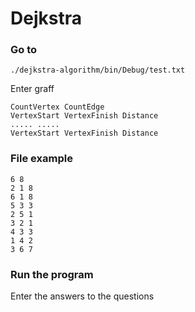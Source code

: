 # Dejkstra

### Go to

```
./dejkstra-algorithm/bin/Debug/test.txt
```

Enter graff

```
CountVertex CountEdge
VertexStart VertexFinish Distance
..... .....
VertexStart VertexFinish Distance
```

### File example

```
6 8
2 1 8
6 1 8
5 3 3
2 5 1
3 2 1
4 3 3
1 4 2
3 6 7
```

### Run the program
Enter the answers to the questions
